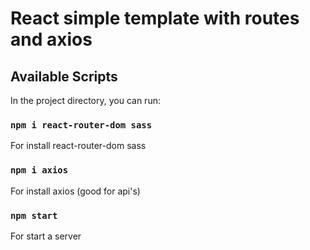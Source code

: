 # React simple template with routes and axios

## Available Scripts

In the project directory, you can run:

### `npm i react-router-dom sass`

For install react-router-dom sass

### `npm i axios`

For install axios (good for api's)

### `npm start`

For start a server
